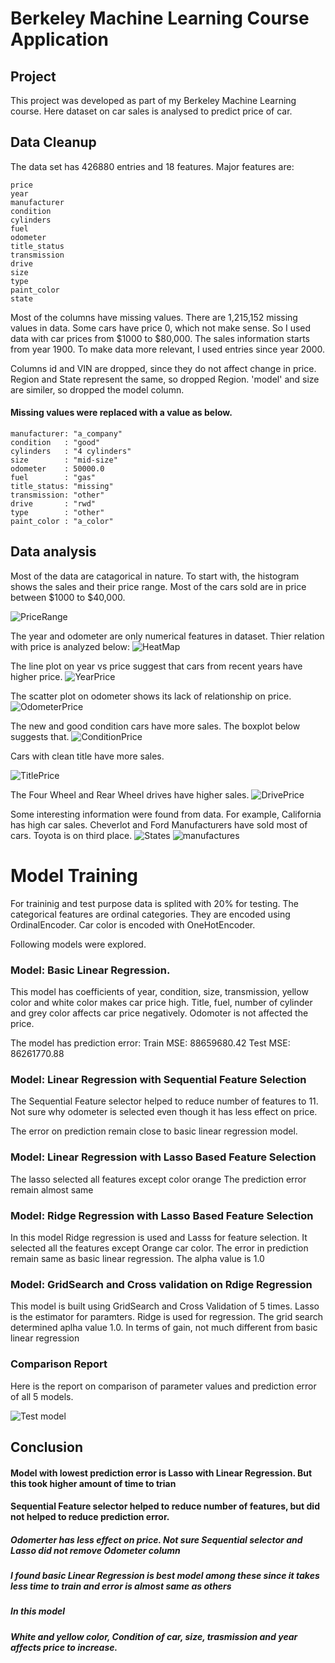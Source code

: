 # Berkeley Machine Learning Course Application
## Project
This project was developed as part of my Berkeley Machine Learning course. Here dataset on car sales is analysed to predict price of car.

## Data Cleanup
The data set has 426880 entries and 18 features. Major features are: 
```
price
year
manufacturer
condition
cylinders
fuel
odometer
title_status
transmission
drive
size
type
paint_color
state
```
Most of the columns have missing values. There are 1,215,152 missing values in data. Some cars have price 0, which not make sense. So I used data with car prices from $1000 to $80,000. The sales information starts from year 1900. To make data more relevant, I used entries since year 2000.

Columns id and VIN are dropped, since they do not affect change in price. Region and State represent the same, so dropped Region.
'model' and size are similer, so dropped the model column.

#### Missing values were replaced with a value as below.
```
manufacturer: "a_company"
condition   : "good" 
cylinders   : "4 cylinders"
size        : "mid-size"
odometer    : 50000.0
fuel        : "gas"
title_status: "missing"
transmission: "other"
drive       : "rwd"
type        : "other"
paint_color : "a_color"
```
## Data analysis
Most of the data are catagorical in nature. To start with, the histogram shows the sales and their price range. Most of the cars sold are in price between $1000 to $40,000.

![PriceRange](histPrice.png)


The year and odometer are only numerical features in dataset. Thier relation with price is analyzed below:
![HeatMap](car_heatmap.png)


The line plot on year vs price suggest that cars from recent years have higher price.
![YearPrice](year_price.png)


The scatter plot on odometer shows its lack of relationship on price.
![OdometerPrice](odometer_price.png)


The new and good condition cars have more sales. The boxplot below suggests that.
![ConditionPrice](condition_price.png)


Cars with clean title have more sales.

![TitlePrice](title_price.png)


The Four Wheel and Rear Wheel drives have higher sales.
![DrivePrice](drive_price.png)

Some interesting information were found from data. For example, California has high car sales. Cheverlot and Ford Manufacturers have sold most of cars. Toyota is on third place.
![States](sales_state.png)
![manufactures](sales_manufacturer.png)

# Model Training
 For traininig and test purpose data is splited with 20% for testing.
 The categorical features are ordinal categories. They are encoded using OrdinalEncoder.  Car color is encoded with OneHotEncoder.

 Following models were explored.

### Model: Basic Linear Regression.

This model has coefficients of year, condition, size, transmission, yellow color and white color makes car price high.
Title, fuel, number of cylinder and grey color affects car price negatively.
Odomoter is not affected the price. 

The model has prediction error:
Train MSE:  88659680.42
Test  MSE:  86261770.88

### Model: Linear Regression with Sequential Feature Selection
The Sequential Feature selector helped to reduce number of features to 11.
Not sure why odometer is selected even though it has less effect on price.

The error on prediction remain close to basic linear regression model.

### Model: Linear Regression with Lasso Based Feature Selection
The lasso selected all features except color orange
The prediction error remain almost same

### Model: Ridge Regression with Lasso Based Feature Selection
In this model Ridge regression is used and Lasss for feature selection. It selected all the features except Orange car color.
The error in prediction remain same as basic linear regression.
The alpha value is 1.0

### Model: GridSearch and Cross validation on Rdige Regression
This model is built using GridSearch and Cross Validation of 5 times. Lasso is the estimator for paramters. Ridge is used for regression.
The grid search determined aplha value 1.0. 
In terms of gain, not much different from basic linear regression

### Comparison Report

Here is the report on comparison of parameter values and prediction error of all 5 models.

![Test model](ModelReport.png)

## Conclusion
#### Model with lowest prediction error is Lasso with Linear Regression. But this took higher amount of time to trian
#### Sequential Feature selector helped to reduce number of features, but did not helped to reduce prediction error.

##### Odomerter has less effect on price. Not sure Sequential selector and Lasso did not remove Odometer column
##### I found basic Linear Regression is best model among these since it takes less time to train and error is almost same as others
##### In this model
#####    White and yellow color, Condition of car, size, trasmission and year affects price to increase.
#####
